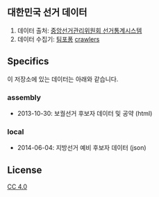 ## 대한민국 선거 데이터

1. 데이터 출처: [중앙선거관리위원회 선거통계시스템](http://info.nec.go.kr)
2. 데이터 수집기: [팀포퐁](http://popong.com) [crawlers](https://github.com/teampopong/crawlers/#election_commission)

## Specifics

이 저장소에 있는 데이터는 아래와 같습니다.

### assembly

- 2013-10-30: 보궐선거 후보자 데이터 및 공약 (html)

### local

- 2014-06-04: 지방선거 예비 후보자 데이터 (json)

## License
[CC 4.0](http://creativecommons.org/licenses/by/4.0/deed.ko)
